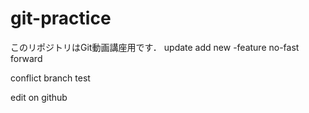 # git-practice
このリポジトリはGit動画講座用です．
update add 
new -feature
no-fast forward

conflict branch test

edit  on github
